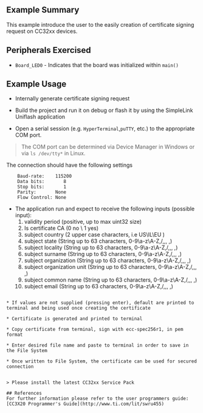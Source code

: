 ## Example Summary

This example introduce the user to the easily creation of certificate signing request on CC32xx devices.

## Peripherals Exercised

* `Board_LED0` - Indicates that the board was initialized within `main()`

## Example Usage

* Internally generate certificate signing request 

* Build the project and run it on debug or flash it by using the SimpleLink Uniflash application

* Open a serial session (e.g. `HyperTerminal`,`puTTY`, etc.) to the appropriate COM port.
> The COM port can be determined via Device Manager in Windows or via `ls /dev/tty*` in Linux.

The connection should have the following settings
```
    Baud-rate:    115200
    Data bits:       8
    Stop bits:       1
    Parity:       None
    Flow Control: None
```

* The application run and expect to receive the following inputs (possible input):
    1. validity period            (positive, up to max uint32 size)
    2. Is certificate CA          (0 no \ 1 yes)
    3. subject country            (2 upper case characters, i.e US\IL\EU )
    4. subject state              (String up to 63 characters, 0-9\a-z\A-Z\,/,,, ,)
	5. subject locality           (String up to 63 characters, 0-9\a-z\A-Z\,/,,, ,)
	6. subject surname            (String up to 63 characters, 0-9\a-z\A-Z\,/,,, ,)
	7. subject organization       (String up to 63 characters, 0-9\a-z\A-Z\,/,,, ,)
	8. subject organization unit  (String up to 63 characters, 0-9\a-z\A-Z\,/,,, ,)
	9. subject common name        (String up to 63 characters, 0-9\a-z\A-Z\,/,,, ,)
	10. subject email             (String up to 63 characters, 0-9\a-z\A-Z\,/,,, ,)
```

* If values are not supplied (pressing enter), default are printed to terminal and being used once creating the certificate

* Certificate is generated and printed to terminal

* Copy certificate from terminal, sign with ecc-spec256r1, in pem format 

* Enter desired file name and paste to terminal in order to save in the File System

* Once written to File System, the certificate can be used for secured connection
  

> Please install the latest CC32xx Service Pack 

## References
For further information please refer to the user programmers guide: [CC3X20 Programmer's Guide](http://www.ti.com/lit/swru455)